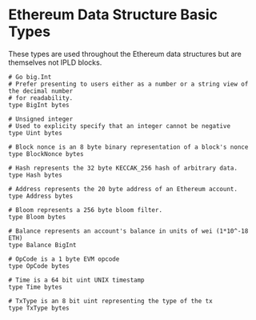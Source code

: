 # Ethereum Data Structure Basic Types
These types are used throughout the Ethereum data structures but are themselves not IPLD blocks.

```ipldsch
# Go big.Int
# Prefer presenting to users either as a number or a string view of the decimal number
# for readability.
type BigInt bytes

# Unsigned integer
# Used to explicity specify that an integer cannot be negative
type Uint bytes

# Block nonce is an 8 byte binary representation of a block's nonce
type BlockNonce bytes

# Hash represents the 32 byte KECCAK_256 hash of arbitrary data.
type Hash bytes

# Address represents the 20 byte address of an Ethereum account.
type Address bytes

# Bloom represents a 256 byte bloom filter.
type Bloom bytes

# Balance represents an account's balance in units of wei (1*10^-18 ETH)
type Balance BigInt

# OpCode is a 1 byte EVM opcode
type OpCode bytes

# Time is a 64 bit uint UNIX timestamp
type Time bytes

# TxType is an 8 bit uint representing the type of the tx
type TxType bytes
```
